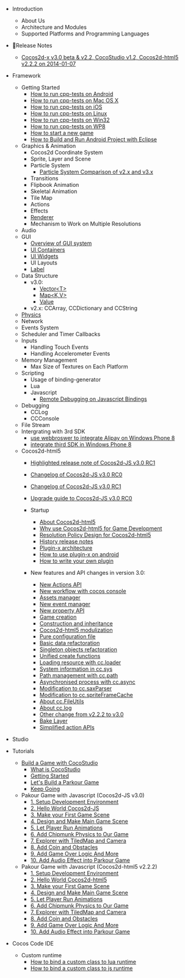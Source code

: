 - Introduction
	- About Us
	- Architecture and Modules
	- Supported Platforms and Programming Languages
- Release Notes
	- [Cocos2d-x v3.0 beta & v2.2, CocoStudio v1.2, Cocos2d-html5 v2.2.2 on 2014-01-07](../release-notes/summary-release-20140107.md)
- Framework
	- Getting Started
		- [How to run cpp-tests on Android](../manual/framework/native/v3/getting-started/how-to-run-cpp-tests-on-android/en.md)
		- [How to run cpp-tests on Mac OS X](../manual/framework/native/v3/getting-started/how-to-run-cpp-tests-on-mac-osx/en.md)
		- [How to run cpp-tests on iOS](../manual/framework/native/v3/getting-started/how-to-run-cpp-tests-on-ios/en.md)
		- [How to run cpp-tests on Linux](../manual/framework/native/v3/getting-started/how-to-run-cpp-tests-on-linux/en.md)
		- [How to run cpp-tests on Win32](../manual/framework/native/v3/getting-started/how-to-run-cpp-tests-on-win32/en.md)
		- [How to run cpp-tests on WP8](../manual/framework/native/v3/getting-started/how-to-run-cpp-tests-on-wp8/en.md)
		- [How to start a new game](../manual/framework/native/v3/getting-started/how-to-start-a-new-game/en.md)
		- [How to Build and Run Android Project with Eclipse](../manual/framework/native/v3/getting-started/how-to-build-android-project-with-eclipse/en.md)
	- Graphics & Animation
		- Cocos2d Coordinate System
		- Sprite, Layer and Scene
		- Particle System
			- [Particle System Comparison of v2.x and v3.x](../manual/framework/native/v3/particle/en.md)
		- Transitions
		- Flipbook Animation
		- Skeletal Animation
		- Tile Map
		- Actions
		- Effects
		- [Renderer](../manual/framework/native/v3/new-renderer/en.md)
		- Mechanism to Work on Multiple Resolutions
	- Audio
	- GUI
		- [Overview of GUI system](../manual/framework/native/v2/gui/overview/en.md)
        - [UI Containers](../manual/framework/native/v2/gui/container/en.md)
        - [UI Widgets](../manual/framework/native/v2/gui/widget/en.md)
        - UI Layouts
		- [Label](../manual/framework/native/v3/label/en.md)
	- Data Structure
		- v3.0:
			- [Vector\<T\>](../manual/framework/native/v3/data-structure/vector/en.md)
			- [Map\<K,V\>](../manual/framework/native/v3/data-structure/map/en.md)
			- [Value](../manual/framework/native/v3/data-structure/value/en.md)
		- v2.x: CCArray, CCDictionary and CCString
	- [Physics](../manual/framework/native/v3/physics-integration/en.md)
	- Network
	- Events System
	- Scheduler and Timer Callbacks
	- Inputs
		- Handling Touch Events
		- Handling Accelerometer Events
	- Memory Management
		- Max Size of Textures on Each Platform
	- Scripting
	    - Usage of binding-generator
		- Lua
		- Javascript
		    - [Remote Debugging on Javascript Bindings](../manual/framework/native/v3/js-remote-debugger/en.md)
	- Debugging
		- CCLog
		- CCConsole
	- File Stream
	- Intergrating with 3rd SDK
		- [use webbroswer to integrate Alipay on Windows Phone 8](../manual/framework/native/v2/sdk-integration/wp8-webbrowser/en.md)
		- [integrate third SDK in Windows Phone 8](../manual/framework/native/v2/sdk-integration/wp8-thirdSDK/en.md)
	- Cocos2d-html5
        - [Highlighted release note of Cocos2d-JS v3.0 RC1](../manual/framework/html5/release-notes/v3.0rc1/release-note/en.md)
        - [Changelog of Cocos2d-JS v3.0 RC0](../manual/framework/html5/release-notes/v3.0rc0/changelog/en.md)
        - [Changelog of Cocos2d-JS v3.0 RC1](../manual/framework/html5/release-notes/v3.0rc1/changelog/en.md)
        - [Upgrade guide to Cocos2d-JS v3.0 RC0](../manual/framework/html5/release-notes/v3.0rc0/upgrade-guide/en.md)
        
		- Startup
            - [About Cocos2d-html5](../manual/framework/html5/en.md)
			- [Why use Cocos2d-html5 for Game Development](../manual/framework/html5/v2/cocosh5-advantages/en.md)
			- [Resolution Policy Design for Cocos2d-html5](../manual/framework/html5/v2/resolution-policy-design/en.md)
            - [History release notes](../manual/framework/html5/release-notes/en.md)
            - [Plugin-x architecture](../manual/framework/html5/v3/plugin-x/plugin-x-architecture/en.md)
            - [How to use plugin-x on android](../manual/framework/html5/v3/plugin-x/how-to-use-plugin-x-on-android/en.md)
            - [How to write your own plugin](../manual/framework/html5/v3/plugin-x/how-to-write-your-own-plugin-for-android/en.md)
            
        - New features and API changes in version 3.0:
            - [New Actions API](../manual/framework/html5/v3/cc-actions/en.md)
            - [New workflow with cocos console](../manual/framework/html5/v2/cocos-console/en.md)
            - [Assets manager](../manual/framework/html5/v3/assets-manager/en.md)
            - [New event manager](../manual/framework/html5/v3/eventManager/en.md)
            - [New property API](../manual/framework/html5/v3/getter-setter-api/en.md)
            - [Game creation](../manual/framework/html5/v3/cc-game/en.md)
            - [Construction and inheritance](../manual/framework/html5/v3/inheritance/en.md)
            - [Cocos2d-html5 modulization](../manual/framework/html5/v3/moduleconfig-json/en.md)
            - [Pure configuration file](../manual/framework/html5/v3/project-json/en.md)
            - [Basic data refactoration](../manual/framework/html5/v3/basic-data/en.md)
            - [Singleton objects refactoration](../manual/framework/html5/v3/singleton-objs/en.md)
            - [Unified create functions](../manual/framework/html5/v3/create-api/en.md)
            - [Loading resource with cc.loader](../manual/framework/html5/v3/cc-loader/en.md)
            - [System information in cc.sys](../manual/framework/html5/v3/cc-sys/en.md)
            - [Path management with cc.path](../manual/framework/html5/v3/cc-path/en.md)
            - [Asynchronised process with cc.async](../manual/framework/html5/v3/cc-async/en.md)
            - [Modification to cc.saxParser](../manual/framework/html5/v3/cc-saxparser/en.md)
            - [Modification to cc.spriteFrameCache](../manual/framework/html5/v3/cc-spriteframecache/en.md)
            - [About cc.FileUtils](../manual/framework/html5/v3/cc-fileutils/en.md)
            - [About cc.log](../manual/framework/html5/v3/cc-log/en.md)
            - [Other change from v2.2.2 to v3.0](../manual/framework/html5/v3/more-change-from-v2-to-v3/en.md)
            - [Bake Layer](../manual/framework/html5/v3/bake-layer/en.md)
            - [Simplified action APIs](http://cocos2d-x.org/docs/manual/framework/html5/v3/cc-actions/en)
- Studio
- Tutorials
	- [Build a Game with CocoStudio](../tutorial/studio/parkour-game-with-cocostudio/en.md)
		- [What is CocoStudio](../tutorial/studio/parkour-game-with-cocostudio/chapter1/en.md)
		- [Getting Started](../tutorial/studio/parkour-game-with-cocostudio/chapter2/en.md)
		- [Let's Build a Parkour Game](../tutorial/studio/parkour-game-with-cocostudio/chapter3/en.md)
		- [Keep Going](../tutorial/studio/parkour-game-with-cocostudio/chapter4/en.md)
	- Pakour Game with Javascript (Cocos2d-JS v3.0)
		- [1. Setup Development Environment](../tutorial/framework/html5/parkour-game-with-javascript-v3.0/chapter1/en.md)
		- [2. Hello World Cocos2d-JS](../tutorial/framework/html5/parkour-game-with-javascript-v3.0/chapter2/en.md)
		- [3. Make your First Game Scene](../tutorial/framework/html5/parkour-game-with-javascript-v3.0/chapter3/en.md)
		- [4. Design and Make Main Game Scene](../tutorial/framework/html5/parkour-game-with-javascript-v3.0/chapter4/en.md)
		- [5. Let Player Run Animations](../tutorial/framework/html5/parkour-game-with-javascript-v3.0/chapter5/en.md)
		- [6. Add Chipmunk Physics to Our Game](../tutorial/framework/html5/parkour-game-with-javascript-v3.0/chapter6/en.md)
		- [7. Explorer with TiledMap and Camera](../tutorial/framework/html5/parkour-game-with-javascript-v3.0/chapter7/en.md)
		- [8. Add Coin and Obstacles](../tutorial/framework/html5/parkour-game-with-javascript-v3.0/chapter8/en.md)
		- [9. Add Game Over Logic And More](../tutorial/framework/html5/parkour-game-with-javascript-v3.0/chapter9/en.md)
        - [10. Add Audio Effect into Parkour Game](../tutorial/framework/html5/parkour-game-with-javascript-v3.0/chapter10/en.md)
	- Pakour Game with Javascript (Cocos2d-html5 v2.2.2)
		- [1. Setup Development Environment](../tutorial/framework/html5/parkour-game-with-javascript/chapter1/en.md)
		- [2. Hello World Cocos2d-html5](../tutorial/framework/html5/parkour-game-with-javascript/chapter2/en.md)
		- [3. Make your First Game Scene](../tutorial/framework/html5/parkour-game-with-javascript/chapter3/en.md)
		- [4. Design and Make Main Game Scene](../tutorial/framework/html5/parkour-game-with-javascript/chapter4/en.md)
		- [5. Let Player Run Animations](../tutorial/framework/html5/parkour-game-with-javascript/chapter5/en.md)
		- [6. Add Chipmunk Physics to Our Game](../tutorial/framework/html5/parkour-game-with-javascript/chapter6/en.md)
		- [7. Explorer with TiledMap and Camera](../tutorial/framework/html5/parkour-game-with-javascript/chapter7/en.md)
		- [8. Add Coin and Obstacles](../tutorial/framework/html5/parkour-game-with-javascript/chapter8/en.md)
		- [9. Add Game Over Logic And More](../tutorial/framework/html5/parkour-game-with-javascript/chapter9/en.md)
        - [10. Add Audio Effect into Parkour Game](../tutorial/framework/html5/parkour-game-with-javascript/chapter10/en.md)        
        
- Cocos Code IDE
    - Custom runtime
        - [How to bind a custom class to lua runtime](../manual/studio/cocos-code-ide/binding-custom-class-to-lua/en.md)
        - [How to bind a custom class to js runtime](../manual/studio/cocos-code-ide/binding-custom-class-to-js/en.md)
        
